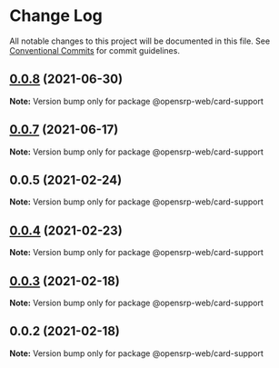 # Change Log

All notable changes to this project will be documented in this file.
See [Conventional Commits](https://conventionalcommits.org) for commit guidelines.

## [0.0.8](https://github.com/opensrp/web/compare/@opensrp-web/card-support@0.0.7...@opensrp-web/card-support@0.0.8) (2021-06-30)

**Note:** Version bump only for package @opensrp-web/card-support

## [0.0.7](https://github.com/opensrp/web/compare/@opensrp-web/card-support@0.0.6...@opensrp-web/card-support@0.0.7) (2021-06-17)

**Note:** Version bump only for package @opensrp-web/card-support

## 0.0.5 (2021-02-24)

**Note:** Version bump only for package @opensrp-web/card-support

## [0.0.4](https://github.com/opensrp/web/compare/@opensrp-web/card-support@0.0.3...@opensrp-web/card-support@0.0.4) (2021-02-23)

**Note:** Version bump only for package @opensrp-web/card-support

## [0.0.3](https://github.com/opensrp/web/compare/@opensrp-web/card-support@0.0.2...@opensrp-web/card-support@0.0.3) (2021-02-18)

**Note:** Version bump only for package @opensrp-web/card-support

## 0.0.2 (2021-02-18)

**Note:** Version bump only for package @opensrp-web/card-support
